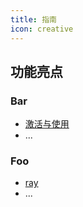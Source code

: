 ```yaml
---
title: 指南
icon: creative
---
```


## 功能亮点

### Bar

- [激活与使用](get-use.md)
- ...

### Foo

- [ray](foo/ray.md)
- ...
